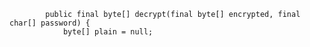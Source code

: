             public final byte[] decrypt(final byte[] encrypted, final char[] password) {
                byte[] plain = null;